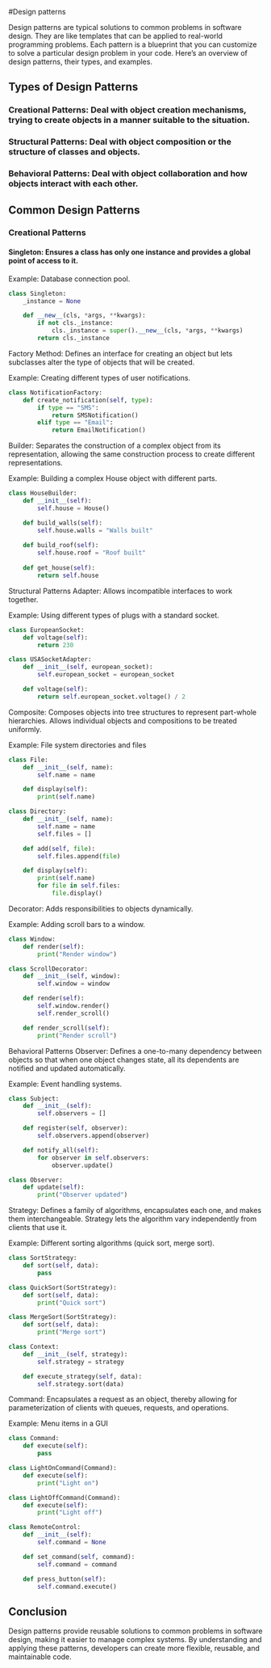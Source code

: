 #Design patterns 

Design patterns are typical solutions to common problems in software design. They are like templates that can be applied to real-world programming problems.
Each pattern is a blueprint that you can customize to solve a particular design problem in your code. Here’s an overview of design patterns, their types, and examples.

## Types of Design Patterns

### Creational Patterns: Deal with object creation mechanisms, trying to create objects in a manner suitable to the situation.

### Structural Patterns: Deal with object composition or the structure of classes and objects.

### Behavioral Patterns: Deal with object collaboration and how objects interact with each other.

## Common Design Patterns

### Creational Patterns

#### Singleton: Ensures a class has only one instance and provides a global point of access to it.

Example: Database connection pool.

```python
class Singleton:
    _instance = None

    def __new__(cls, *args, **kwargs):
        if not cls._instance:
            cls._instance = super().__new__(cls, *args, **kwargs)
        return cls._instance
```

Factory Method: Defines an interface for creating an object but lets subclasses alter the type of objects that will be created.

Example: Creating different types of user notifications.

```python
class NotificationFactory:
    def create_notification(self, type):
        if type == "SMS":
            return SMSNotification()
        elif type == "Email":
            return EmailNotification()
```

Builder: Separates the construction of a complex object from its representation, allowing the same construction process to create different representations.

Example: Building a complex House object with different parts.


```python
class HouseBuilder:
    def __init__(self):
        self.house = House()

    def build_walls(self):
        self.house.walls = "Walls built"
    
    def build_roof(self):
        self.house.roof = "Roof built"
    
    def get_house(self):
        return self.house
```
Structural Patterns
Adapter: Allows incompatible interfaces to work together.

Example: Using different types of plugs with a standard socket.


```python
class EuropeanSocket:
    def voltage(self):
        return 230

class USASocketAdapter:
    def __init__(self, european_socket):
        self.european_socket = european_socket

    def voltage(self):
        return self.european_socket.voltage() / 2
```

Composite: Composes objects into tree structures to represent part-whole hierarchies. Allows individual objects and compositions to be treated uniformly.

Example: File system directories and files

```python
class File:
    def __init__(self, name):
        self.name = name

    def display(self):
        print(self.name)

class Directory:
    def __init__(self, name):
        self.name = name
        self.files = []

    def add(self, file):
        self.files.append(file)

    def display(self):
        print(self.name)
        for file in self.files:
            file.display()
```

Decorator: Adds responsibilities to objects dynamically.

Example: Adding scroll bars to a window.

```python
class Window:
    def render(self):
        print("Render window")

class ScrollDecorator:
    def __init__(self, window):
        self.window = window

    def render(self):
        self.window.render()
        self.render_scroll()

    def render_scroll(self):
        print("Render scroll")
```
Behavioral Patterns
Observer: Defines a one-to-many dependency between objects so that when one object changes state, all its dependents are notified and updated automatically.

Example: Event handling systems.

```python
class Subject:
    def __init__(self):
        self.observers = []

    def register(self, observer):
        self.observers.append(observer)

    def notify_all(self):
        for observer in self.observers:
            observer.update()

class Observer:
    def update(self):
        print("Observer updated")
```
Strategy: Defines a family of algorithms, encapsulates each one, and makes them interchangeable. Strategy lets the algorithm vary independently from clients that use it.

Example: Different sorting algorithms (quick sort, merge sort).

```python
class SortStrategy:
    def sort(self, data):
        pass

class QuickSort(SortStrategy):
    def sort(self, data):
        print("Quick sort")

class MergeSort(SortStrategy):
    def sort(self, data):
        print("Merge sort")

class Context:
    def __init__(self, strategy):
        self.strategy = strategy

    def execute_strategy(self, data):
        self.strategy.sort(data)
```

Command: Encapsulates a request as an object, thereby allowing for parameterization of clients with queues, requests, and operations.

Example: Menu items in a GUI

```python
class Command:
    def execute(self):
        pass

class LightOnCommand(Command):
    def execute(self):
        print("Light on")

class LightOffCommand(Command):
    def execute(self):
        print("Light off")

class RemoteControl:
    def __init__(self):
        self.command = None

    def set_command(self, command):
        self.command = command

    def press_button(self):
        self.command.execute()
```

## Conclusion

Design patterns provide reusable solutions to common problems in software design, making it easier to manage complex systems.
By understanding and applying these patterns, developers can create more flexible, reusable, and maintainable code.
